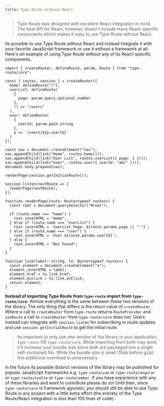 ```yaml
---
title: Type Route without React
---
```


> Type Route was designed with excellent React integration in mind. The best API for React, however, doesn't include many React-specific components which makes it easy to use Type Route without React. 

Its possible to use Type Route without React and instead integrate it with your favorite JavaScript framework or use it without a framework at all. Here's an example of using Type Route without any of its React-specific components.

```tsx {1,25-29}
import { createRouter, defineRoute, param, Route } from "type-route/core";

const { routes, session } = createRouter({
  home: defineRoute("/"),
  userList: defineRoute(
    {
      page: param.query.optional.number
    },
    () => "/users"
  ),
  user: defineRoute(
    {
      userId: param.path.string
    },
    p => `/users/${p.userId}`
  )
});

const nav = document.createElement("nav");
nav.appendChild(link("Home", routes.home()));
nav.appendChild(link("User List", routes.userList({ page: 1 })));
nav.appendChild(link("User", routes.user({ userId: "abc" })));
document.body.prepend(nav);

renderPage(session.getInitialRoute());

session.listen(nextRoute => {
  renderPage(nextRoute);
});

function renderPage(route: Route<typeof routes>) {
  const root = document.querySelector("#root");

  if (route.name === "home") {
    root.innerHTML = "Home";
  } else if (route.name === "userList") {
    root.innerHTML = `UserList Page: ${route.params.page || "-"}`;
  } else if (route.name === "user") {
    root.innerHTML = `User ${route.params.userId}`;
  } else {
    root.innerHTML = "Not Found";
  }
}

function link(label: string, to: Route<typeof routes>) {
  const element = document.createElement("a");
  element.innerHTML = label;
  element.href = to.link.href;
  element.onclick = to.link.onClick;
  return element;
}
```

**Instead of importing Type Route from `type-route` import from `type-route/core`.** Almost everything is the same between these two versions of the library. The only thing that differs is the return value of `createRouter`. Where a call to `createRouter` from `type-route` returns `RouteProvider` and `useRoute` a call to `createRouter` from `type-route/core` does not. Users instead can integrate with `session.listen` for subscribing to route updates and use `session.getInitialRoute` to get the initial route.

> Its important to only use one version of the library in your application, `type-route` OR `type-route/core`. While importing from both may work it'll increase your bundle size since both are packaged into a single self-contained file. While the bundle size is small (15kb before gzip) this additional overhead is unnecessary.

In the future its possible distinct versions of the library may be published for popular JavaScript frameworks e.g. `type-route/vue` or `type-route/angular` or `type-route/svelte` or `type-route/ember`. If you have experience with any of these libraries and want to contribute please do so! Until then, since `type-route/core` is framework agnostic, you should still be able to use Type Route in any project with a little extra effort (the entirety of the Type Route/React integration is less than 100 lines of code).
